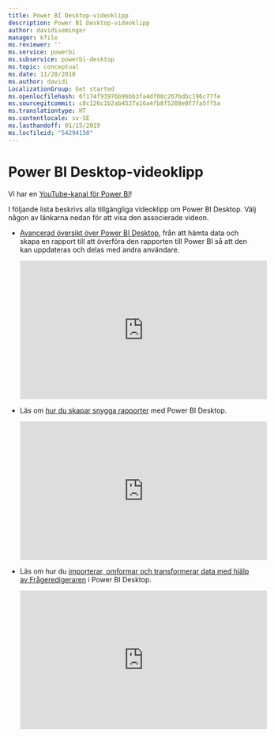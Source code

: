```yaml
---
title: Power BI Desktop-videoklipp
description: Power BI Desktop-videoklipp
author: davidiseminger
manager: kfile
ms.reviewer: ''
ms.service: powerbi
ms.subservice: powerbi-desktop
ms.topic: conceptual
ms.date: 11/28/2018
ms.author: davidi
LocalizationGroup: Get started
ms.openlocfilehash: 6f174f93976b96bb3fa4df08c267bdbc196c77fe
ms.sourcegitcommit: c8c126c1b2ab4527a16a4fb8f5208e0f7fa5ff5a
ms.translationtype: HT
ms.contentlocale: sv-SE
ms.lasthandoff: 01/15/2019
ms.locfileid: "54294150"
---
```

# <a name="power-bi-desktop-videos"></a>Power BI Desktop-videoklipp
Vi har en [YouTube-kanal för Power BI](http://www.youtube.com/playlist?list=PL1N57mwBHtN2q1WbU5O29rrn_A0lkVv9p)!

I följande lista beskrivs alla tillgängliga videoklipp om Power BI Desktop. Välj någon av länkarna nedan för att visa den associerade videon.

- [Avancerad översikt över Power BI Desktop](https://www.youtube.com/watch?v=Qgam9M8I0xA), från att hämta data och skapa en rapport till att överföra den rapporten till Power BI så att den kan uppdateras och delas med andra användare.  
  
  <iframe width="500" height="281" src="https://www.youtube.com/embed/Qgam9M8I0xA" frameborder="0" allowfullscreen></iframe> 
  
- Läs om [hur du skapar snygga rapporter](https://www.youtube.com/watch?v=ByIUx-HmQbw) med Power BI Desktop.
  
  <iframe width="500" height="281" src="https://www.youtube.com/embed/IMAsitQ2cAc" frameborder="0" allowfullscreen></iframe>  
  
- Läs om hur du [importerar, omformar och transformerar data med hjälp av Frågeredigeraren](https://www.youtube.com/watch?v=ByIUx-HmQbw) i Power BI Desktop.
  
  <iframe width="500" height="281" src="https://www.youtube.com/embed/ByIUx-HmQbw" frameborder="0" allowfullscreen></iframe>

